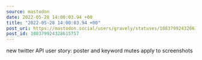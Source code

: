 ```yaml
---
source: mastodon
date: 2022-05-28 14:00:03.94 +00
title: "2022-05-28 14:00:03.94 +00"
post_uri: https://mastodon.social/users/gravely/statuses/108379924328615757
post_id: 108379924328615757
---
```

new twitter API user story: poster and keyword mutes apply to screenshots


